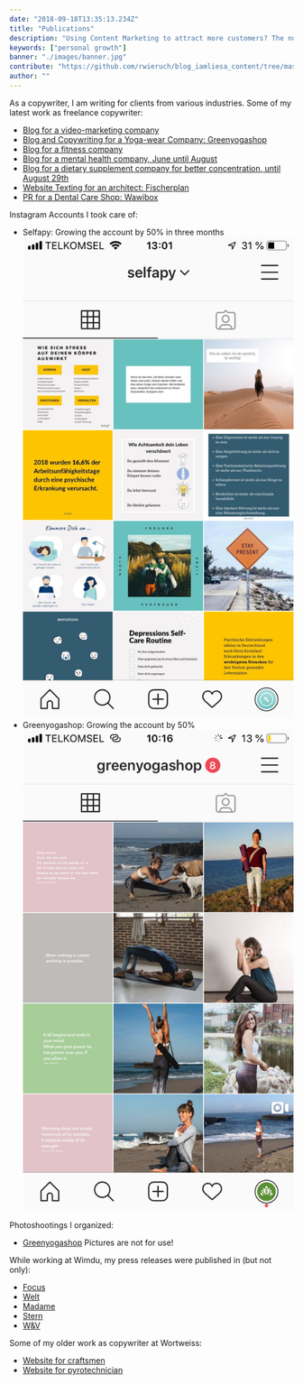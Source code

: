 ```yaml
---
date: "2018-09-18T13:35:13.234Z"
title: "Publications"
description: "Using Content Marketing to attract more customers? The nutrition and supplementary company Your Superfoods demonstrates how it’s done. I will show you how Your Superfoods uses Content Marketing Strategies by showing various food marketing examples deployed by them to get more people to eat healthy and buy their food products ..."
keywords: ["personal growth"]
banner: "./images/banner.jpg"
contribute: "https://github.com/rwieruch/blog_iamliesa_content/tree/master/pages/publications/index.md"
author: ""
---
```


As a copywriter, I am writing for clients from various industries. Some of my latest work as freelance copywriter:

* [Blog for a video-marketing company](https://blog.mynd.com/de/author/liesa-huppertz)
* [Blog and Copywriting for a Yoga-wear Company: Greenyogashop](https://www.greenyogashop.com/blog/)
* [Blog for a fitness company](https://www.gymondo.de/magazin/author/liesa-huppertz)
* [Blog for a mental health company, June until August](https://www.selfapy.de/blog/)
* [Blog for a dietary supplement company for better concentration, until August 29th](https://www.concentrix.eu/magazin/)
* [Website Texting for an architect: Fischerplan](http://fischerplan.com/de/)
* [PR for a Dental Care Shop: Wawibox](http://epaper.dental-tribune.com/dti/59afa644020e4/page31.html#/16)

Instagram Accounts I took care of:

* Selfapy: Growing the account by 50% in three months ![client instagram](./images/selfapy-instagram.png)
* Greenyogashop: Growing the account by 50% ![client instagram](./images/greenyogashop-instagram.png)

Photoshootings I organized:

* [Greenyogashop](https://photos.app.goo.gl/d6sDF4cHDi8VtAVp7) Pictures are not for use!

While working at Wimdu, my press releases were published in (but not only):

* [Focus](http://www.focus.de/reisen/staedtereisen/wlan-rauchen-geschirrspueler-andere-laender-andere-zimmer-so-unterschiedlich-wohnt-der-westen_id_4895112.html)
* [Welt](https://www.welt.de/finanzen/immobilien/article140964011/Beim-Spuelen-sind-die-Daenen-besonders-faul.html)
* [Madame](http://www.madame.de/top-8-fashion-week-hangouts-933817.html)
* [Stern](http://www.stern.de/genuss/trinken/cocktails--das-sind-die-5-besten-sommerdrinks-6381732.html)
* [W&V](http://www.wuv.de/digital/instagram_studie_das_sind_die_beliebtesten_trips_mit_freunden)

Some of my older work as copywriter at Wortweiss:

* [Website for craftsmen](http://hwso.de/)
* [Website for pyrotechnician](http://feuerwerke-kuerbs.de/)